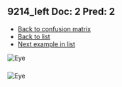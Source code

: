 ## 9214_left Doc: 2 Pred: 2
- [Back to confusion matrix](https://github.com/juliandewit/kaggle_retinopathy/blob/master/matrix.md)
- [Back to list](https://github.com/juliandewit/kaggle_retinopathy/blob/master/lists/22/list.md)
- [Next example in list](https://github.com/juliandewit/kaggle_retinopathy/blob/master/lists/22/92/9271_left.md)

![Eye](https://retinopaty.blob.core.windows.net/size1024/9214_left_2.jpeg)

### 

![Eye]()
